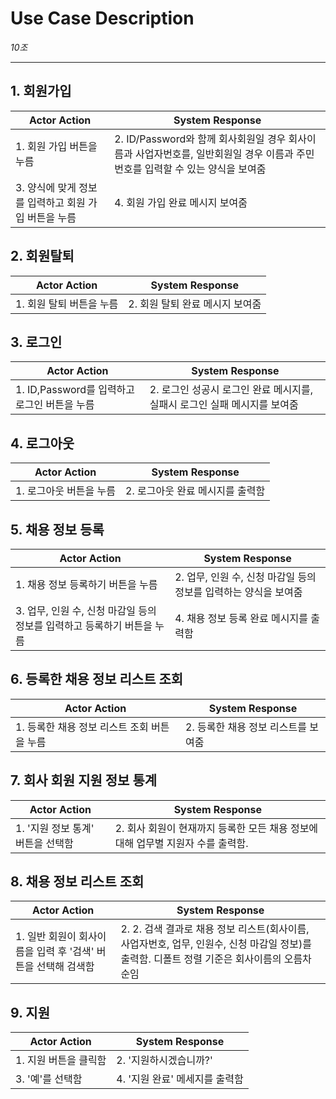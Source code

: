 # Use Case Description

_10조_

---

## 1. 회원가입

| Actor Action                                         | System Response                                              |
| ---------------------------------------------------- | ------------------------------------------------------------ |
| 1. 회원 가입 버튼을 누름                             | 2. ID/Password와 함께 회사회원일 경우 회사이름과 사업자번호를, 일반회원일 경우 이름과 주민번호를 입력할 수 있는 양식을 보여줌 |
| 3. 양식에 맞게 정보를 입력하고 회원 가입 버튼을 누름 | 4. 회원 가입 완료 메시지 보여줌                              |

## 2. 회원탈퇴

| Actor Action             | System Response                 |
| ------------------------ | ------------------------------- |
| 1. 회원 탈퇴 버튼을 누름 | 2. 회원 탈퇴 완료 메시지 보여줌 |

## 3. 로그인

| Actor Action                                 | System Response                                                           |
| -------------------------------------------- | ------------------------------------------------------------------------- |
| 1. ID,Password를 입력하고 로그인 버튼을 누름 | 2. 로그인 성공시 로그인 완료 메시지를, 실패시 로그인 실패 메시지를 보여줌 |

## 4. 로그아웃
| Actor Action                                 | System Response                                                           |
| --------------------- | ---------------------------------- |
| 1. 로그아웃 버튼을 누름 | 2. 로그아웃 완료 메시지를 출력함 |

## 5. 채용 정보 등록
| Actor Action                                         | System Response                                              |
| ---------------------------------------------------- | ------------------------------------------------------------ |
| 1. 채용 정보 등록하기 버튼을 누름                      | 2. 업무, 인원 수, 신청 마감일 등의 정보를 입력하는 양식을 보여줌  |
| 3. 업무, 인원 수, 신청 마감일 등의 정보를 입력하고 등록하기 버튼을 누름   | 4. 채용 정보 등록 완료 메시지를 출력함          |

## 6. 등록한 채용 정보 리스트 조회
| Actor Action                             | System Response                    |
| ---------------------------------------- | -----------------------------------|
| 1. 등록한 채용 정보 리스트 조회 버튼을 누름 | 2. 등록한 채용 정보 리스트를 보여줌   |

## 7. 회사 회원 지원 정보 통계
| Actor Action                                                    | System Response                                             |
|----------------------------------------------------------------|------------------------------------------------------------- |
| 1. '지원 정보 통계' 버튼을 선택함                                        | 2. 회사 회원이 현재까지 등록한 모든 채용 정보에 대해 업무별 지원자 수를 출력함.  |
## 8. 채용 정보 리스트 조회 
| Actor Action                                                    | System Response                                             |
|----------------------------------------------------------------|------------------------------------------------------------- |
| 1. 일반 회원이 회사이름을 입력 후 '검색' 버튼을 선택해 검색함                      | 2. 2. 검색 결과로 채용 정보 리스트(회사이름, 사업자번호, 업무, 인원수, 신청 마감일 정보)를 출력함. 디폴트 정렬 기준은 회사이름의 오름차순임 |
## 9. 지원
| Actor Action                                                    | System Response                                             |
|----------------------------------------------------------------|------------------------------------------------------------- |
| 1.   지원 버튼을 클릭함                                    | 2. '지원하시겠습니까?'                          | 
| 3.   '예'를 선택함   												 | 4.  '지원 완료' 메세지를 출력함    									 |
